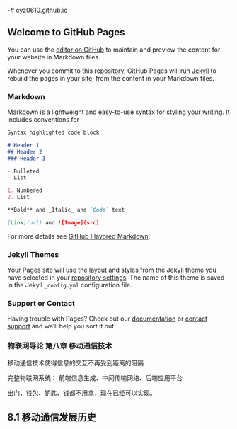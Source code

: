 -# cyz0610.github.io
## Welcome to GitHub Pages

You can use the [editor on GitHub](https://github.com/cyz0610/cyz0610.github.io/edit/master/README.md) to maintain and preview the content for your website in Markdown files.

Whenever you commit to this repository, GitHub Pages will run [Jekyll](https://jekyllrb.com/) to rebuild the pages in your site, from the content in your Markdown files.

### Markdown

Markdown is a lightweight and easy-to-use syntax for styling your writing. It includes conventions for

```markdown
Syntax highlighted code block

# Header 1
## Header 2
### Header 3

- Bulleted
- List

1. Numbered
2. List

**Bold** and _Italic_ and `Code` text

[Link](url) and ![Image](src)
```

For more details see [GitHub Flavored Markdown](https://guides.github.com/features/mastering-markdown/).

### Jekyll Themes

Your Pages site will use the layout and styles from the Jekyll theme you have selected in your [repository settings](https://github.com/cyz0610/cyz0610.github.io/settings). The name of this theme is saved in the Jekyll `_config.yml` configuration file.

### Support or Contact

Having trouble with Pages? Check out our [documentation](https://help.github.com/categories/github-pages-basics/) or [contact support](https://github.com/contact) and we’ll help you sort it out.

### 物联网导论 第八章 移动通信技术

移动通信技术使得信息的交互不再受到距离的阻隔

完整物联网系统：
	前端信息生成、中间传输网络、后端应用平台

出门，钱包、钥匙、钱都不用拿，现在已经可以实现。

## 8.1 移动通信发展历史


